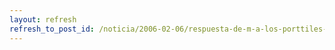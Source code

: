 ```yaml
---
layout: refresh
refresh_to_post_id: /noticia/2006-02-06/respuesta-de-m-a-los-porttiles-a-100-para-el-tercer-munndo
---
```

